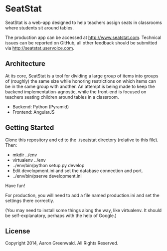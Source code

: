 SeatStat
==================
SeatStat is a web-app designed to help teachers assign seats in classrooms where students sit around tables.

The production app can be accessed at http://www.seatstat.com. Technical issues can be reported on GitHub,
all other feedback should be submitted via http://seatstat.uservoice.com.

Architecture
---------------
At its core, SeatStat is a tool for dividing a large group of items into groups of (roughly) the same size while 
honoring restrictions on which items can be in the same group with another. 
An attempt is being made to keep the backend implementation-agnostic, while the front-end is focused on teachers 
seating children around tables in a classroom.

- Backend: Python (Pyramid)
- Frontend: AngularJS


Getting Started
---------------

Clone this repository and cd to the ./seatstat directory (relative to this file). Then:

- mkdir ../env
- virtualenv ../env
- ../env/bin/python setup.py develop
- Edit development.ini and set the database connection and port.
- ../env/bin/pserve development.ini

Have fun!

For production, you will need to add a file named production.ini and set the settings there correctly.

(You may need to install some things along the way, like virtualenv. It should be self-explanatory, perhaps with the help of Google.)

License
---------------
Copyright 2014, Aaron Greenwald. All Rights Reserved.
